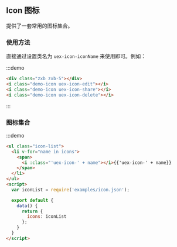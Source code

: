 ## Icon 图标

提供了一套常用的图标集合。

### 使用方法

直接通过设置类名为 `uex-icon-iconName` 来使用即可。例如：

:::demo
```html
<div class="zxb zxb-5"></div>
<i class="demo-icon uex-icon-edit"></i>
<i class="demo-icon uex-icon-share"></i>
<i class="demo-icon uex-icon-delete"></i>

```
:::

### 图标集合

:::demo
```html
<ul class="icon-list">
  <li v-for="name in icons">
    <span>
      <i :class="'uex-icon-' + name"></i>{{'uex-icon-' + name}}
    </span>
  </li>
</ul>
<script>
  var iconList = require('examples/icon.json');

  export default {
    data() {
      return {
        icons: iconList
      };
    }
  }
</script>

```
